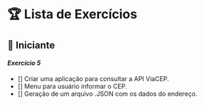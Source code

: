 # 🏆 Lista de Exercícios

## 🔰 Iniciante

#### *Exercício 5*

- [] Criar uma aplicação para consultar a API ViaCEP.
- [] Menu para usuário informar o CEP.
- [] Geração de um arquivo .JSON com os dados do endereço.